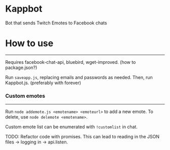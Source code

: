 # Kappbot
Bot that sends Twitch Emotes to Facebook chats

# How to use
-----
Requires facebook-chat-api, bluebird, wget-improved. (how to package.json?)

Run `saveapp.js`, replacing emails and passwords as needed. Then, run Kappbot.js. (preferably with forever)

### Custom emotes
-----
Run `node addemote.js <emotename> <emoteurl>` to add a new emote. To delete, use `node delemote <emotename>`.

Custom emote list can be enumerated with `!customlist` in chat.

TODO: Refactor code with promises. This can lead to reading in the JSON files -> logging in -> api.listen.
